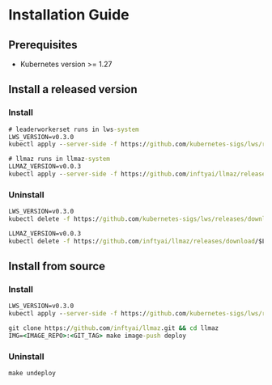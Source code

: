 # Installation Guide

## Prerequisites

* Kubernetes version >= 1.27

## Install a released version

### Install

```cmd
# leaderworkerset runs in lws-system
LWS_VERSION=v0.3.0
kubectl apply --server-side -f https://github.com/kubernetes-sigs/lws/releases/download/$LWS_VERSION/manifests.yaml

# llmaz runs in llmaz-system
LLMAZ_VERSION=v0.0.3
kubectl apply --server-side -f https://github.com/inftyai/llmaz/releases/download/$LLMAZ_VERSION/manifests.yaml
```

### Uninstall

```cmd
LWS_VERSION=v0.3.0
kubectl delete -f https://github.com/kubernetes-sigs/lws/releases/download/$LWS_VERSION/manifests.yaml

LLMAZ_VERSION=v0.0.3
kubectl delete -f https://github.com/inftyai/llmaz/releases/download/$LLMAZ_VERSION/manifests.yaml
```

## Install from source

### Install

```cmd
LWS_VERSION=v0.3.0
kubectl apply --server-side -f https://github.com/kubernetes-sigs/lws/releases/download/$LWS_VERSION/manifests.yaml

git clone https://github.com/inftyai/llmaz.git && cd llmaz
IMG=<IMAGE_REPO>:<GIT_TAG> make image-push deploy
```

### Uninstall

```cmd
make undeploy
```
